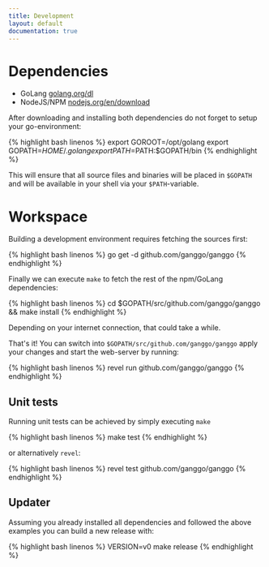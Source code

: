 ```yaml
---
title: Development
layout: default
documentation: true
---
```


# Dependencies

  * GoLang [golang.org/dl](https://golang.org/dl/)
  * NodeJS/NPM [nodejs.org/en/download](https://nodejs.org/en/download/package-manager)

After downloading and installing both dependencies do not forget to setup your go-environment:

{% highlight bash linenos %}
    export GOROOT=/opt/golang
    export GOPATH=$HOME/.golang
    export PATH=$PATH:$GOPATH/bin
{% endhighlight %}

This will ensure that all source files and binaries will be placed in `$GOPATH` and will be available in your shell via your `$PATH`-variable.

# Workspace

Building a development environment requires fetching the sources first:

{% highlight bash linenos %}
    go get -d github.com/ganggo/ganggo
{% endhighlight %}

Finally we can execute `make` to fetch the rest of the npm/GoLang dependencies:

{% highlight bash linenos %}
    cd $GOPATH/src/github.com/ganggo/ganggo && make install
{% endhighlight %}

Depending on your internet connection, that could take a while.

That's it! You can switch into `$GOPATH/src/github.com/ganggo/ganggo` apply your changes and start the web-server by running:

{% highlight bash linenos %}
    revel run github.com/ganggo/ganggo
{% endhighlight %}

## Unit tests

Running unit tests can be achieved by simply executing `make`

{% highlight bash linenos %}
    make test
{% endhighlight %}

or alternatively `revel`:

{% highlight bash linenos %}
    revel test github.com/ganggo/ganggo
{% endhighlight %}

## Updater

Assuming you already installed all dependencies and followed the above examples you can build a new release with:

{% highlight bash linenos %}
    VERSION=v0 make release
{% endhighlight %}
